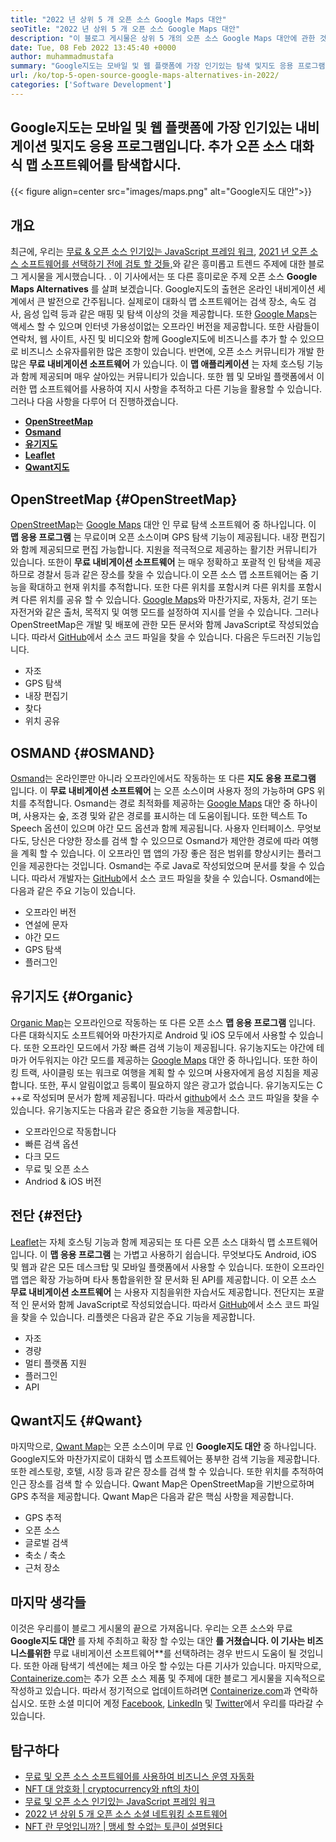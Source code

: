 ```yaml
---
title: "2022 년 상위 5 개 오픈 소스 Google Maps 대안" 
seoTitle: "2022 년 상위 5 개 오픈 소스 Google Maps 대안" 
description: "이 블로그 게시물은 상위 5 개의 오픈 소스 Google Maps 대안에 관한 것입니다. 이 무료 소프트웨어에는 OpenStreetMap, Osmand, Organic Map, Leaflet 및 Qwant Map이 포함됩니다." 
date: Tue, 08 Feb 2022 13:45:40 +0000
author: muhammadmustafa
summary: "Google지도는 모바일 및 웹 플랫폼에 가장 인기있는 탐색 및지도 응용 프로그램입니다. 추가 오픈 소스 대화식지도 소프트웨어를 탐색합시다." 
url: /ko/top-5-open-source-google-maps-alternatives-in-2022/
categories: ['Software Development']
---
```


## Google지도는 모바일 및 웹 플랫폼에 가장 인기있는 내비게이션 및지도 응용 프로그램입니다. 추가 오픈 소스 대화식 맵 소프트웨어를 탐색합시다.

{{< figure align=center src="images/maps.png" alt="Google지도 대안">}}


## 개요
최근에, 우리는 [무료 & 오픈 소스 인기있는 JavaScript 프레임 워크][1], [2021 년 오픈 소스 소프트웨어를 선택하기 전에 검토 할 것들,][2]와 같은 흥미롭고 트렌드 주제에 대한 블로그 게시물을 게시했습니다. . 이 기사에서는 또 다른 흥미로운 주제 오픈 소스  **Google Maps Alternatives**  를 살펴 보겠습니다. Google지도의 출현은 온라인 내비게이션 세계에서 큰 발전으로 간주됩니다. 실제로이 대화식 맵 소프트웨어는 검색 장소, 속도 검사, 음성 입력 등과 같은 매핑 및 탐색 이상의 것을 제공합니다. 또한 [Google Maps][3]는 액세스 할 수 있으며 인터넷 가용성이없는 오프라인 버전을 제공합니다. 또한 사람들이 연락처, 웹 사이트, 사진 및 비디오와 함께 Google지도에 비즈니스를 추가 할 수 있으므로 비즈니스 소유자를위한 많은 조항이 있습니다.
반면에, 오픈 소스 커뮤니티가 개발 한 많은  **무료 내비게이션 소프트웨어** 가 있습니다. 이 **맵 애플리케이션**  는 자체 호스팅 기능과 함께 제공되며 매우 살아있는 커뮤니티가 있습니다. 또한 웹 및 모바일 플랫폼에서 이러한 맵 소프트웨어를 사용하여 지시 사항을 추적하고 다른 기능을 활용할 수 있습니다. 그러나 다음 사항을 다루어 더 진행하겠습니다.
*  **[OpenStreetMap][4]**  
*  **[Osmand][5]**  
*  **[유기지도][6]**  
*  **[Leaflet][7]**  
*  **[Qwant지도][8]**  

## OpenStreetMap {#OpenStreetMap}

[OpenStreetMap][9]는 [Google Maps][3] 대안 인 무료 탐색 소프트웨어 중 하나입니다. 이  **맵 응용 프로그램** 는 무료이며 오픈 소스이며 GPS 탐색 기능이 제공됩니다. 내장 편집기와 함께 제공되므로 편집 가능합니다. 지원을 적극적으로 제공하는 활기찬 커뮤니티가 있습니다. 또한이 **무료 내비게이션 소프트웨어**  는 매우 정확하고 포괄적 인 탐색을 제공하므로 경찰서 등과 같은 장소를 찾을 수 있습니다.이 오픈 소스 맵 소프트웨어는 줌 기능을 확대하고 현재 위치를 추적합니다. 또한 다른 위치를 포함시켜 다른 위치를 포함시켜 다른 위치를 공유 할 수 있습니다. [Google Maps][3]와 마찬가지로, 자동차, 걷기 또는 자전거와 같은 출처, 목적지 및 여행 모드를 설정하여 지시를 얻을 수 있습니다. 그러나 OpenStreetMap은 개발 및 배포에 관한 모든 문서와 함께 JavaScript로 작성되었습니다. 따라서 [GitHub][10]에서 소스 코드 파일을 찾을 수 있습니다.
다음은 두드러진 기능입니다.
  * 자조
  * GPS 탐색
  * 내장 편집기
  * 찾다
  * 위치 공유

## OSMAND {#OSMAND}

[Osmand][11]는 온라인뿐만 아니라 오프라인에서도 작동하는 또 다른  **지도 응용 프로그램** 입니다. 이 **무료 내비게이션 소프트웨어**  는 오픈 소스이며 사용자 정의 가능하며 GPS 위치를 추적합니다. Osmand는 경로 최적화를 제공하는 [Google Maps][3] 대안 중 하나이며, 사용자는 숲, 조경 및와 같은 경로를 표시하는 데 도움이됩니다. 또한 텍스트 To Speech 옵션이 있으며 야간 모드 옵션과 함께 제공됩니다. 사용자 인터페이스. 무엇보다도, 당신은 다양한 장소를 검색 할 수 있으므로 Osmand가 제안한 경로에 따라 여행을 계획 할 수 있습니다. 이 오프라인 맵 앱의 가장 좋은 점은 범위를 향상시키는 플러그인을 제공한다는 것입니다. Osmand는 주로 Java로 작성되었으며 문서를 찾을 수 있습니다. 따라서 개발자는 [GitHub][12]에서 소스 코드 파일을 찾을 수 있습니다.
Osmand에는 다음과 같은 주요 기능이 있습니다.
  * 오프라인 버전
  * 연설에 문자
  * 야간 모드
  * GPS 탐색
  * 플러그인

## 유기지도 {#Organic}

[Organic Map][13]는 오프라인으로 작동하는 또 다른 오픈 소스  **맵 응용 프로그램**  입니다. 다른 대화식지도 소프트웨어와 마찬가지로 Android 및 iOS 모두에서 사용할 수 있습니다. 또한 오프라인 모드에서 가장 빠른 검색 기능이 제공됩니다. 유기농지도는 야간에 테마가 어두워지는 야간 모드를 제공하는 [Google Maps][3] 대안 중 하나입니다. 또한 하이킹 트랙, 사이클링 또는 워크로 여행을 계획 할 수 있으며 사용자에게 음성 지침을 제공합니다. 또한, 푸시 알림이없고 등록이 필요하지 않은 광고가 없습니다. 유기농지도는 C ++로 작성되며 문서가 함께 제공됩니다. 따라서 [github][14]에서 소스 코드 파일을 찾을 수 있습니다.
유기농지도는 다음과 같은 중요한 기능을 제공합니다.
  * 오프라인으로 작동합니다
  * 빠른 검색 옵션
  * 다크 모드
  * 무료 및 오픈 소스
  * Andriod & iOS 버전

## 전단 {#전단}

[Leaflet][15]는 자체 호스팅 기능과 함께 제공되는 또 다른 오픈 소스 대화식 맵 소프트웨어입니다. 이  **맵 응용 프로그램** 는 가볍고 사용하기 쉽습니다. 무엇보다도 Android, iOS 및 웹과 같은 모든 데스크탑 및 모바일 플랫폼에서 사용할 수 있습니다. 또한이 오프라인 맵 앱은 확장 가능하며 타사 통합을위한 잘 문서화 된 API를 제공합니다. 이 오픈 소스 **무료 내비게이션 소프트웨어**  는 사용자 지침을위한 자습서도 제공합니다. 전단지는 포괄적 인 문서와 함께 JavaScript로 작성되었습니다. 따라서 [GitHub][16]에서 소스 코드 파일을 찾을 수 있습니다.
리플렛은 다음과 같은 주요 기능을 제공합니다.
  * 자조
  * 경량
  * 멀티 플랫폼 지원
  * 플러그인
  * API

## Qwant지도 {#Qwant}

마지막으로, [Qwant Map][17]는 오픈 소스이며 무료 인  **Google지도 대안**  중 하나입니다. Google지도와 마찬가지로이 대화식 맵 소프트웨어는 풍부한 검색 기능을 제공합니다. 또한 레스토랑, 호텔, 시장 등과 같은 장소를 검색 할 수 있습니다. 또한 위치를 추적하여 인근 장소를 검색 할 수 있습니다. Qwant Map은 OpenStreetMap을 기반으로하며 GPS 추적을 제공합니다.
Qwant Map은 다음과 같은 핵심 사항을 제공합니다.
  * GPS 추적
  * 오픈 소스
  * 글로벌 검색
  * 축소 / 축소
  * 근처 장소

## 마지막 생각들
이것은 우리를이 블로그 게시물의 끝으로 가져옵니다. 우리는 오픈 소스와 무료  **Google지도 대안** 를 자체 주최하고 확장 할 수있는 대안 **를 거쳤습니다. 이 기사는 비즈니스를위한**  무료 내비게이션 소프트웨어**를 선택하려는 경우 반드시 도움이 될 것입니다. 또한 아래 탐색기 섹션에는 체크 아웃 할 수있는 다른 기사가 있습니다.
마지막으로, [Containerize.com][18]는 추가 오픈 소스 제품 및 주제에 대한 블로그 게시물을 지속적으로 작성하고 있습니다. 따라서 정기적으로 업데이트하려면 [Containerize.com][18]과 연락하십시오. 또한 소셜 미디어 계정 [Facebook][19], [LinkedIn][20] 및 [Twitter][21]에서 우리를 따라갈 수 있습니다.

## 탐구하다
  * [무료 및 오픈 소스 소프트웨어를 사용하여 비즈니스 운영 자동화][22]
  * [NFT 대 암호화 | cryptocurrency와 nft의 차이][23]
  * [무료 및 오픈 소스 인기있는 JavaScript 프레임 워크][1]
  * [2022 년 상위 5 개 오픈 소스 소셜 네트워킹 소프트웨어][24]
  * [NFT 란 무엇입니까? | 맹세 할 수없는 토큰이 설명된다][25]



[1]: https://blog.containerize.com/software-development/free-open-source-popular-javascript-frameworks/
[2]: https://blog.containerize.com/cmdb-software/things-to-review-before-opting-open-source-software-in-2021/
[3]: https://www.google.com/maps
[4]: #OpenStreetMap
[5]: #OsmAnd
[6]: #Organic
[7]: #Leaflet
[8]: #Qwant
[9]: https://www.openstreetmap.org/#map=0/79/141
[10]: https://github.com/openstreetmap/iD
[11]: https://osmand.net/
[12]: https://github.com/osmandapp/OsmAnd
[13]: https://organicmaps.app/
[14]: https://github.com/organicmaps/organicmaps
[15]: https://leafletjs.com/
[16]: https://github.com/Leaflet/Leaflet
[17]: https://www.qwant.com/
[18]: https://www.containerize.com/
[19]: https://web.facebook.com/containerize
[20]: https://www.linkedin.com/company/containerize/
[21]: https://twitter.com/containerize_co
[22]: https://blog.containerize.com/blogging/automate-business-operations-using-open-source-software/
[23]: https://blog.containerize.com/blockchain-platforms/nft-vs-crypto-difference-between-cryptocurrency-nft/
[24]: https://blog.containerize.com/social-network-platforms/top-5-open-source-social-networking-software-in-2022/
[25]: https://blog.containerize.com/blockchain-platforms/what-is-nft-non-fungible-tokens-explained/
